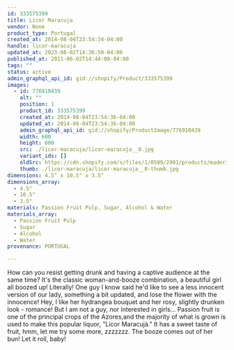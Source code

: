 ```yaml
---
id: 333575399
title: Licor Maracuja
vendor: None
product_type: Portugal
created_at: 2014-08-04T23:54:34-04:00
handle: licor-maracuja
updated_at: 2023-08-02T14:36:50-04:00
published_at: 2011-06-02T14:44:00-04:00
tags: ""
status: active
admin_graphql_api_id: gid://shopify/Product/333575399
images:
  - id: 776910439
    alt: ""
    position: 1
    product_id: 333575399
    created_at: 2014-08-04T23:54:36-04:00
    updated_at: 2014-08-04T23:54:36-04:00
    admin_graphql_api_id: gid://shopify/ProductImage/776910439
    width: 600
    height: 600
    src: ./licor-maracuja/licor-maracuja__0.jpg
    variant_ids: []
    oldSrc: https://cdn.shopify.com/s/files/1/0589/2901/products/maderiawoman2.jpeg?v=1407210876
    thumb: ./licor-maracuja/licor-maracuja__0-thumb.jpg
dimensions: 4.5" x 10.5" x 3.5"
dimensions_array:
  - 4.5"
  - 10.5"
  - 3.5"
materials: Passion Fruit Pulp, Sugar, Alcohol & Water
materials_array:
  - Passion Fruit Pulp
  - Sugar
  - Alcohol
  - Water
provenance: PORTUGAL

---
```


How can you resist getting drunk and having a captive audience at the same time? It's the classic woman-and-booze combination, a beautiful girl all boozed up! Literally! One guy I know said he'd like to see a less innocent version of our lady, something a bit updated, and lose the flower with the innocence! Hey, I like her hydrangea bouquet and her rosy, slightly drunken look - romance! But I am not a guy, nor interested in girls... Passion fruit is one of the principal crops of the Azores,and the majority of what is grown is used to make this popular liquor, "Licor Maracujá." It has a sweet taste of fruit, hmm, let me try some more, zzzzzzz. The booze comes out of her bun! Let it roll, baby!